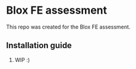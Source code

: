 # Blox FE assessment
 This repo was created for the Blox FE assessment.
 
## Installation guide
1. WIP :)